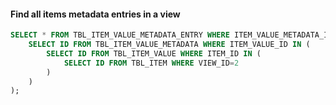 
#### Find all items metadata entries in a view
```SQL
SELECT * FROM TBL_ITEM_VALUE_METADATA_ENTRY WHERE ITEM_VALUE_METADATA_ID IN (
    SELECT ID FROM TBL_ITEM_VALUE_METADATA WHERE ITEM_VALUE_ID IN (
        SELECT ID FROM TBL_ITEM_VALUE WHERE ITEM_ID IN (
            SELECT ID FROM TBL_ITEM WHERE VIEW_ID=2
        )
    )
);

```